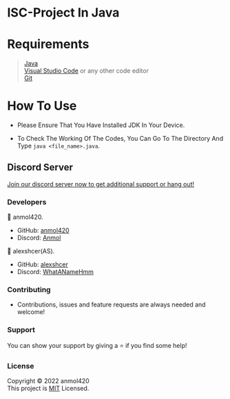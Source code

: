 # ISC-Project In Java

<h1>Requirements</h1>

>[Java](https://www.java.com/en/download/) <br>
[Visual Studio Code](https://code.visualstudio.com/) or any other code editor <br>
[Git](https://git-scm.com/downloads)

<h1>How To Use</h1>

- Please Ensure That You Have Installed JDK In Your Device.

- To Check The Working Of The Codes, You Can Go To The Directory And Type `java <file_name>.java`.

<h2>Discord Server</h2>

[Join our discord server now to get additional support or hang out!](https://discord.gg/QGf3q7e3J5)

<h3>Developers</h3>

🔵 anmol420.
- GitHub: [anmol420](https://www.github.com/anmol420)
- Discord: [Anmol](https://www.discord.com/users/875986400649052191)

🔵 alexshcer(AS).
- GitHub: [alexshcer](https://www.github.com/alexshcer)
- Discord: [WhatANameHmm](https://www.discord.com/users/827559876603412591)

<h3>Contributing</h3>

- Contributions, issues and feature requests are always needed and welcome!

<h3>Support</h3>

You can show your support by giving a ⭐ if you find some help!

<h3>License</h3>

Copyright © 2022 anmol420<br>
This project is [MIT](https://en.wikipedia.org/wiki/MIT_License) Licensed.
